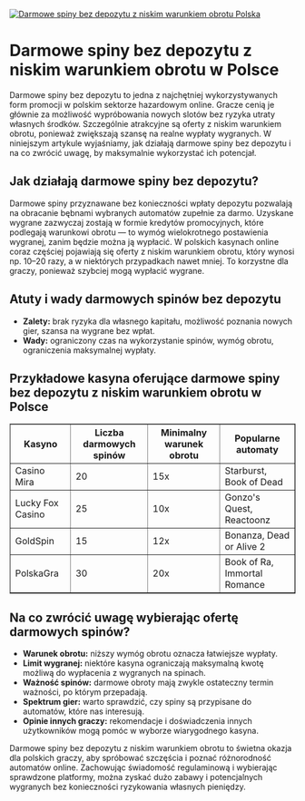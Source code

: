 [![Darmowe spiny bez depozytu z niskim warunkiem obrotu Polska](https://123-caf.pages.dev/gitsignup.png)](https://vrmoo.ru/Bt82HjjY)

<h1>Darmowe spiny bez depozytu z niskim warunkiem obrotu w Polsce</h1> <p>Darmowe spiny bez depozytu to jedna z najchętniej wykorzystywanych form promocji w polskim sektorze hazardowym online. Gracze cenią je głównie za możliwość wypróbowania nowych slotów bez ryzyka utraty własnych środków. Szczególnie atrakcyjne są oferty z niskim warunkiem obrotu, ponieważ zwiększają szansę na realne wypłaty wygranych. W niniejszym artykule wyjaśniamy, jak działają darmowe spiny bez depozytu i na co zwrócić uwagę, by maksymalnie wykorzystać ich potencjał.</p> <h2>Jak działają darmowe spiny bez depozytu?</h2> <p>Darmowe spiny przyznawane bez konieczności wpłaty depozytu pozwalają na obracanie bębnami wybranych automatów zupełnie za darmo. Uzyskane wygrane zazwyczaj zostają w formie kredytów promocyjnych, które podlegają warunkowi obrotu — to wymóg wielokrotnego postawienia wygranej, zanim będzie można ją wypłacić. W polskich kasynach online coraz częściej pojawiają się oferty z niskim warunkiem obrotu, który wynosi np. 10–20 razy, a w niektórych przypadkach nawet mniej. To korzystne dla graczy, ponieważ szybciej mogą wypłacić wygrane.</p> <h2>Atuty i wady darmowych spinów bez depozytu</h2> <ul>   <li><strong>Zalety:</strong> brak ryzyka dla własnego kapitału, możliwość poznania nowych gier, szansa na wygrane bez wpłat.</li>   <li><strong>Wady:</strong> ograniczony czas na wykorzystanie spinów, wymóg obrotu, ograniczenia maksymalnej wypłaty.</li> </ul> <h2>Przykładowe kasyna oferujące darmowe spiny bez depozytu z niskim warunkiem obrotu w Polsce</h2> <table border="1" cellpadding="8" cellspacing="0">   <thead>     <tr>       <th>Kasyno</th>       <th>Liczba darmowych spinów</th>       <th>Minimalny warunek obrotu</th>       <th>Popularne automaty</th>     </tr>   </thead>   <tbody>     <tr>       <td>Casino Mira</td>       <td>20</td>       <td>15x</td>       <td>Starburst, Book of Dead</td>     </tr>     <tr>       <td>Lucky Fox Casino</td>       <td>25</td>       <td>10x</td>       <td>Gonzo's Quest, Reactoonz</td>     </tr>     <tr>       <td>GoldSpin</td>       <td>15</td>       <td>12x</td>       <td>Bonanza, Dead or Alive 2</td>     </tr>     <tr>       <td>PolskaGra</td>       <td>30</td>       <td>20x</td>       <td>Book of Ra, Immortal Romance</td>     </tr>   </tbody> </table> <h2>Na co zwrócić uwagę wybierając ofertę darmowych spinów?</h2> <ul>   <li><strong>Warunek obrotu:</strong> niższy wymóg obrotu oznacza łatwiejsze wypłaty.</li>   <li><strong>Limit wygranej:</strong> niektóre kasyna ograniczają maksymalną kwotę możliwą do wypłacenia z wygranych na spinach.</li>   <li><strong>Ważność spinów:</strong> darmowe obroty mają zwykle ostateczny termin ważności, po którym przepadają.</li>   <li><strong>Spektrum gier:</strong> warto sprawdzić, czy spiny są przypisane do automatów, które nas interesują.</li>   <li><strong>Opinie innych graczy:</strong> rekomendacje i doświadczenia innych użytkowników mogą pomóc w wyborze wiarygodnego kasyna.</li> </ul> <p>Darmowe spiny bez depozytu z niskim warunkiem obrotu to świetna okazja dla polskich graczy, aby spróbować szczęścia i poznać różnorodność automatów online. Zachowując świadomość regulaminową i wybierając sprawdzone platformy, można zyskać dużo zabawy i potencjalnych wygranych bez konieczności ryzykowania własnych pieniędzy.</p>